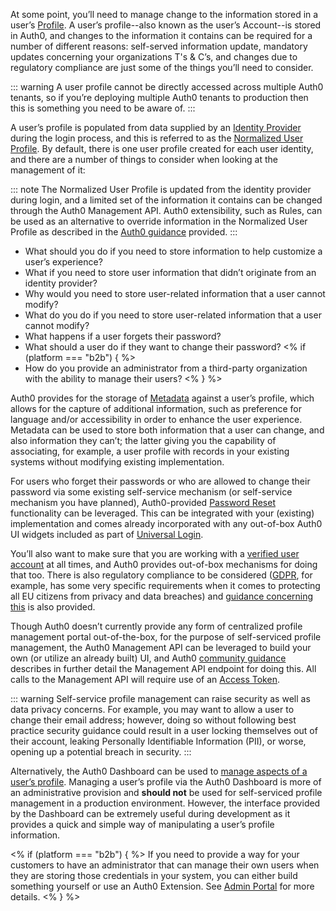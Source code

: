 At some point, you’ll need to manage change to the information stored in a user’s [Profile](/users/concepts/overview-user-profile). A user’s profile--also known as the user’s Account--is stored in Auth0, and changes to the information it contains can be required for a number of different reasons: self-served information update, mandatory updates concerning your organizations T's & C’s, and changes due to regulatory compliance are just some of the things you’ll need to consider.

::: warning
A user profile cannot be directly accessed across multiple Auth0 tenants, so if you’re deploying multiple Auth0 tenants to production then this is something you need to be aware of.
:::

A user’s profile is populated from data supplied by an [Identity Provider](/identityproviders) during the login process, and this is referred to as the [Normalized User Profile](/users/normalized/auth0). By default, there is one user profile created for each user identity, and there are a number of things to consider when looking at the management of it:

::: note
The Normalized User Profile is updated from the identity provider during login, and a limited set of the information it contains can be changed through the Auth0 Management API. Auth0 extensibility, such as Rules, can be used as an alternative to override information in the Normalized User Profile as described in the [Auth0 guidance](/users/concepts/overview-user-profile#user-profile-data-modification) provided.
:::

* What should you do if you need to store information to help customize a user’s experience?
* What if you need to store user information that didn’t originate from an identity provider?
* Why would you need to store user-related information that a user cannot modify?
* What do you do if you need to store user-related information that a user cannot modify?
* What happens if a user forgets their password?
* What should a user do if they want to change their password?
<% if (platform === "b2b") { %>
* How do you provide an administrator from a third-party organization with the ability to manage their users?
<%  } %>

Auth0 provides for the storage of [Metadata](#metadata) against a user’s profile, which allows for the capture of additional information, such as preference for language and/or accessibility in order to enhance the user experience. Metadata can be used to store both information that a user can change, and also information they can’t; the latter giving you the capability of associating, for example, a user profile with records in your existing systems without modifying existing implementation. 

For users who forget their passwords or who are allowed to change their password via some existing self-service mechanism (or self-service mechanism you have planned), Auth0-provided [Password Reset](#password-reset) functionality can be leveraged. This can be integrated with your (existing) implementation and comes already incorporated with any out-of-box Auth0 UI widgets included as part of [Universal Login](/universal-login).  

You’ll also want to make sure that you are working with a [verified user account](#account-verification) at all times, and Auth0 provides out-of-box mechanisms for doing that too. There is also regulatory compliance to be considered ([GDPR](https://eugdpr.org/), for example, has some very specific requirements when it comes to protecting all EU citizens from privacy and data breaches) and [guidance concerning this](/compliance) is also provided.  

Though Auth0 doesn’t currently provide any form of centralized profile management portal out-of-the-box, for the purpose of self-serviced profile management, the Auth0 Management API can be leveraged to build your own (or utilize an already built) UI, and Auth0 [community guidance](https://community.auth0.com/t/how-to-allow-the-end-user-to-update-their-own-profile-information/6228) describes in further detail the Management API endpoint for doing this. All calls to the Management API will require use of an [Access Token](/api/management/v2/tokens).

::: warning
Self-service profile management can raise security as well as data privacy concerns. For example, you may want to allow a user to change their email address; however, doing so without following best practice security guidance could result in a user locking themselves out of their account, leaking Personally Identifiable Information (PII), or worse, opening up a potential breach in security.
:::

Alternatively, the Auth0 Dashboard can be used to [manage aspects of a user’s profile](users/guides/manage-users-using-the-dashboard). Managing a user’s profile via the Auth0 Dashboard is more of an administrative provision and **should not** be used for self-serviced profile management in a production environment. However, the interface provided by the Dashboard can be extremely useful during development as it provides a quick and simple way of manipulating a user’s profile information.

<% if (platform === "b2b") { %>
If you need to provide a way for your customers to have an administrator that can manage their own users when they are storing those credentials in your system, you can either build something yourself or use an Auth0 Extension. See [Admin Portal](#admin-portal) for more details. 
<%  } %>
